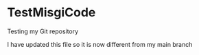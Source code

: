 # TestMisgiCode
Testing my Git repository


I have updated this file so it is now different from my main branch
